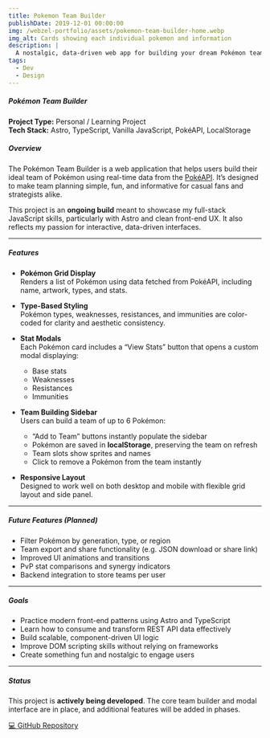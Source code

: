 ```yaml
---
title: Pokemon Team Builder
publishDate: 2019-12-01 00:00:00
img: /webzel-portfolio/assets/pokemon-team-builder-home.webp
img_alt: Cards showing each individual pokemon and information
description: |
  A nostalgic, data-driven web app for building your dream Pokémon team — built with Astro, TypeScript, and the PokéAPI.
tags:
  - Dev
  - Design
---
```


##### Pokémon Team Builder

**Project Type:** Personal / Learning Project  
**Tech Stack:** Astro, TypeScript, Vanilla JavaScript, PokéAPI, LocalStorage

##### Overview

The Pokémon Team Builder is a web application that helps users build their ideal team of Pokémon using real-time data from the [PokéAPI](https://pokeapi.co/). It’s designed to make team planning simple, fun, and informative for casual fans and strategists alike.

This project is an **ongoing build** meant to showcase my full-stack JavaScript skills, particularly with Astro and clean front-end UX. It also reflects my passion for interactive, data-driven interfaces.

---

##### Features

- **Pokémon Grid Display**  
  Renders a list of Pokémon using data fetched from PokéAPI, including name, artwork, types, and stats.

- **Type-Based Styling**  
  Pokémon types, weaknesses, resistances, and immunities are color-coded for clarity and aesthetic consistency.

- **Stat Modals**  
  Each Pokémon card includes a “View Stats” button that opens a custom modal displaying:

  - Base stats
  - Weaknesses
  - Resistances
  - Immunities

- **Team Building Sidebar**  
  Users can build a team of up to 6 Pokémon:

  - “Add to Team” buttons instantly populate the sidebar
  - Pokémon are saved in **localStorage**, preserving the team on refresh
  - Team slots show sprites and names
  - Click to remove a Pokémon from the team instantly

- **Responsive Layout**  
  Designed to work well on both desktop and mobile with flexible grid layout and side panel.

---

##### Future Features (Planned)

- Filter Pokémon by generation, type, or region
- Team export and share functionality (e.g. JSON download or share link)
- Improved UI animations and transitions
- PvP stat comparisons and synergy indicators
- Backend integration to store teams per user

---

##### Goals

- Practice modern front-end patterns using Astro and TypeScript
- Learn how to consume and transform REST API data effectively
- Build scalable, component-driven UI logic
- Improve DOM scripting skills without relying on frameworks
- Create something fun and nostalgic to engage users

---

##### Status

This project is **actively being developed**. The core team builder and modal interface are in place, and additional features will be added in phases.

<!--[🔗 View Live Project](https://yourdomain.com/pokemon-builder)-->

[💻 GitHub Repository](https://github.com/Webzel/pokemon-team-builder)
